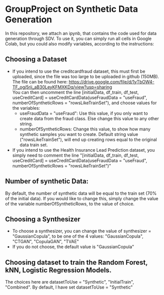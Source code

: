 # GroupProject on Synthetic Data Generation

In this repository, we attach an ipynb, that contains the code used for data generation through SDV. To use it, you can simply run all cells in Google Colab, but you could also modify variables, according to the instructions:

## Choosing a Dataset
* If you intend to use the creditcardfraud dataset, this must first be uploaded, since the file was too large to be uploaded in github (150MB). The file can be found here:
https://drive.google.com/file/d/1yTbOW4-TF_ogj5rii_aB30LeyKFMXKDq/view?usp=sharing \
You can then uncomment the line [initialData, df_train, df_test, useCreditCard] = useCreditCardData(useFraudData = "useFraud", numberOfSyntheticRows = "rowsLikeTrainSet"), and choose values for the variables:
  * useFraudData = "useFraud": Use this value, if you only want to create data from the fraud class. Else change this value to any other string.
  * numberOfSyntheticRows: Change this value, to show how many synthetic samples you want to create. Default string value ("rowsLikeTrainSet"), will end up creating rows equal to the original data train set.
* If you intend to use the Health Insurance Lead Prediction dataset, you simply need to comment the line "[initialData, df_train, df_test, useCreditCard] = useCreditCardData(useFraudData = "useFraud", numberOfSyntheticRows = "rowsLikeTrainSet")"

## Number of synthetic Data:
By default, the number of synthetic data will be equal to the train set (70% of the initial data). If you would like to change this, simply change the value of the variable numberOfSyntheticRows, to the value of choice.

## Choosing a Synthesizer
* To choose a synthesizer, you can change the value of synthesizer = "GaussianCopula", to be one of the 4 values: "GaussianCopula", "CTGAN", "CopulaGAN", "TVAE"
* If you do not choose, the default value is "GaussianCopula"

## Choosing dataset to train the Random Forest, kNN, Logistic Regression Models.
The choices here are datasetToUse = "Synthetic", "InitialTrain", "Combined". By default, I have set datasetToUse = "Synthetic"
